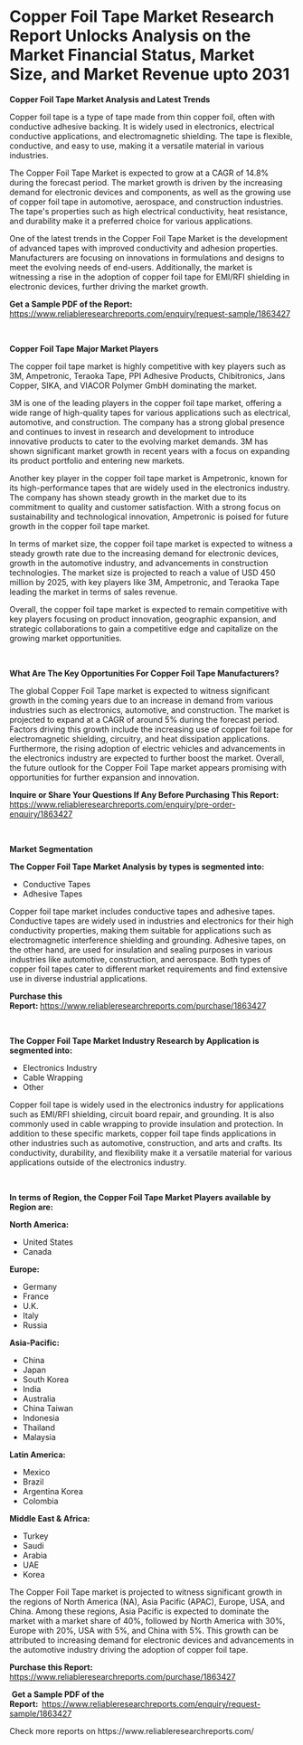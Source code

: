 <p><h1>Copper Foil Tape Market Research Report Unlocks Analysis on the Market Financial Status, Market Size, and Market Revenue upto 2031</h1></p><p><strong>Copper Foil Tape Market Analysis and Latest Trends</strong></p>
<p><p>Copper foil tape is a type of tape made from thin copper foil, often with conductive adhesive backing. It is widely used in electronics, electrical conductive applications, and electromagnetic shielding. The tape is flexible, conductive, and easy to use, making it a versatile material in various industries.</p><p>The Copper Foil Tape Market is expected to grow at a CAGR of 14.8% during the forecast period. The market growth is driven by the increasing demand for electronic devices and components, as well as the growing use of copper foil tape in automotive, aerospace, and construction industries. The tape's properties such as high electrical conductivity, heat resistance, and durability make it a preferred choice for various applications.</p><p>One of the latest trends in the Copper Foil Tape Market is the development of advanced tapes with improved conductivity and adhesion properties. Manufacturers are focusing on innovations in formulations and designs to meet the evolving needs of end-users. Additionally, the market is witnessing a rise in the adoption of copper foil tape for EMI/RFI shielding in electronic devices, further driving the market growth.</p></p>
<p><strong>Get a Sample PDF of the Report:&nbsp;</strong> <a href="https://www.reliableresearchreports.com/enquiry/request-sample/1863427">https://www.reliableresearchreports.com/enquiry/request-sample/1863427</a></p>
<p>&nbsp;</p>
<p><strong>Copper Foil Tape Major Market Players</strong></p>
<p><p>The copper foil tape market is highly competitive with key players such as 3M, Ampetronic, Teraoka Tape, PPI Adhesive Products, Chibitronics, Jans Copper, SIKA, and VIACOR Polymer GmbH dominating the market. </p><p>3M is one of the leading players in the copper foil tape market, offering a wide range of high-quality tapes for various applications such as electrical, automotive, and construction. The company has a strong global presence and continues to invest in research and development to introduce innovative products to cater to the evolving market demands. 3M has shown significant market growth in recent years with a focus on expanding its product portfolio and entering new markets.</p><p>Another key player in the copper foil tape market is Ampetronic, known for its high-performance tapes that are widely used in the electronics industry. The company has shown steady growth in the market due to its commitment to quality and customer satisfaction. With a strong focus on sustainability and technological innovation, Ampetronic is poised for future growth in the copper foil tape market.</p><p>In terms of market size, the copper foil tape market is expected to witness a steady growth rate due to the increasing demand for electronic devices, growth in the automotive industry, and advancements in construction technologies. The market size is projected to reach a value of USD 450 million by 2025, with key players like 3M, Ampetronic, and Teraoka Tape leading the market in terms of sales revenue.</p><p>Overall, the copper foil tape market is expected to remain competitive with key players focusing on product innovation, geographic expansion, and strategic collaborations to gain a competitive edge and capitalize on the growing market opportunities.</p></p>
<p>&nbsp;</p>
<p><strong>What Are The Key Opportunities For Copper Foil Tape Manufacturers?</strong></p>
<p><p>The global Copper Foil Tape market is expected to witness significant growth in the coming years due to an increase in demand from various industries such as electronics, automotive, and construction. The market is projected to expand at a CAGR of around 5% during the forecast period. Factors driving this growth include the increasing use of copper foil tape for electromagnetic shielding, circuitry, and heat dissipation applications. Furthermore, the rising adoption of electric vehicles and advancements in the electronics industry are expected to further boost the market. Overall, the future outlook for the Copper Foil Tape market appears promising with opportunities for further expansion and innovation.</p></p>
<p><strong>Inquire or Share Your Questions If Any Before Purchasing This Report:</strong> <a href="https://www.reliableresearchreports.com/enquiry/pre-order-enquiry/1863427">https://www.reliableresearchreports.com/enquiry/pre-order-enquiry/1863427</a></p>
<p>&nbsp;</p>
<p><strong>Market Segmentation</strong></p>
<p><strong>The Copper Foil Tape Market Analysis by types is segmented into:</strong></p>
<p><ul><li>Conductive Tapes</li><li>Adhesive Tapes</li></ul></p>
<p><p>Copper foil tape market includes conductive tapes and adhesive tapes. Conductive tapes are widely used in industries and electronics for their high conductivity properties, making them suitable for applications such as electromagnetic interference shielding and grounding. Adhesive tapes, on the other hand, are used for insulation and sealing purposes in various industries like automotive, construction, and aerospace. Both types of copper foil tapes cater to different market requirements and find extensive use in diverse industrial applications.</p></p>
<p><strong>Purchase this Report:&nbsp;</strong><a href="https://www.reliableresearchreports.com/purchase/1863427">https://www.reliableresearchreports.com/purchase/1863427</a></p>
<p>&nbsp;</p>
<p><strong>The Copper Foil Tape Market Industry Research by Application is segmented into:</strong></p>
<p><ul><li>Electronics Industry</li><li>Cable Wrapping</li><li>Other</li></ul></p>
<p><p>Copper foil tape is widely used in the electronics industry for applications such as EMI/RFI shielding, circuit board repair, and grounding. It is also commonly used in cable wrapping to provide insulation and protection. In addition to these specific markets, copper foil tape finds applications in other industries such as automotive, construction, and arts and crafts. Its conductivity, durability, and flexibility make it a versatile material for various applications outside of the electronics industry.</p></p>
<p>&nbsp;</p>
<p><strong>In terms of Region, the Copper Foil Tape Market Players available by Region are:</strong></p>
<p>
    <p> <strong> North America: </strong>
        <ul>
            <li>United States</li>
            <li>Canada</li>
        </ul>
        </p> 
    <p> <strong> Europe: </strong>
        <ul>
            <li>Germany</li>
            <li>France</li>
            <li>U.K.</li>
            <li>Italy</li>
            <li>Russia</li>
        </ul>
        </p> 
    <p> <strong> Asia-Pacific: </strong>
        <ul>
            <li>China</li>
            <li>Japan</li>
            <li>South Korea</li>
            <li>India</li>
            <li>Australia</li>
            <li>China Taiwan</li>
            <li>Indonesia</li>
            <li>Thailand</li>
            <li>Malaysia</li>
        </ul>
        </p> 
    <p> <strong> Latin America: </strong>
        <ul>
            <li>Mexico</li>
            <li>Brazil</li>
            <li>Argentina Korea</li>
            <li>Colombia</li>
        </ul>
        </p> 
    <p> <strong> Middle East & Africa: </strong>
        <ul>
            <li>Turkey</li>
            <li>Saudi</li>
            <li>Arabia</li>
            <li>UAE</li>
            <li>Korea</li>
        </ul>
    </p>
    </p>
<p><p>The Copper Foil Tape market is projected to witness significant growth in the regions of North America (NA), Asia Pacific (APAC), Europe, USA, and China. Among these regions, Asia Pacific is expected to dominate the market with a market share of 40%, followed by North America with 30%, Europe with 20%, USA with 5%, and China with 5%. This growth can be attributed to increasing demand for electronic devices and advancements in the automotive industry driving the adoption of copper foil tape.</p></p>
<p><strong>Purchase this Report: </strong><a href="https://www.reliableresearchreports.com/purchase/1863427">https://www.reliableresearchreports.com/purchase/1863427</a></p>
<p>&nbsp;<strong>Get a Sample PDF of the Report:&nbsp;&nbsp;</strong><a href="https://www.reliableresearchreports.com/enquiry/request-sample/1863427">https://www.reliableresearchreports.com/enquiry/request-sample/1863427</a></p>
<p><strong></strong></p>
<p>Check more reports on https://www.reliableresearchreports.com/</p>